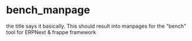 # bench_manpage
the title says it basically. This should result into manpages for the "bench" tool for ERPNext &amp; frappe framework
